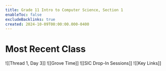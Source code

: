 ```yaml
---
title: Grade 11 Intro to Computer Science, Section 1
enableToc: false
excludeBacklinks: true
created: 2024-10-09T00:00:00.000-0400
---
```

# Most Recent Class
![[Thread 1, Day 3]]
![[Grove Time]]
![[SIC Drop-In Sessions]]
![[Key Links]]